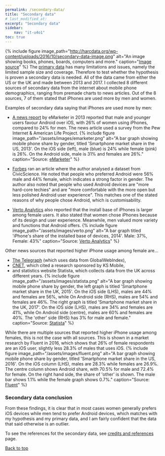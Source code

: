 ```yaml
---
permalink: /secondary-data/
title: "Secondary data"
# last_modified_at:
excerpt: "Secondary data"
sidebar:
    nav: "it-u4o1"
toc: true
---
```

{% include figure image_path="http://harcdata.org/wp-content/uploads/2016/10/secondary-data-image.png" alt="An image showing books, phones, boards, computers and more." caption="[Image source](http://harcdata.org/secondary-data/)" %}
The [primary data](/mobile-phones-and-gender/primary-data/) has many limitations and issues, namely the limited sample size and coverage. Therefore to test whether the hypothesis is proven a secondary data is needed. All of the data came from either the US or the UK and made between 2013 and 2017. I collected 8 different sources of secondary data from the internet about mobile phone demographics, ranging from premade charts to news articles. Out of the 8 sources, 7 of them stated that iPhones are used more by men and women.

Examples of secondary data saying that iPhones are used more by men:
* [A news report](https://www.emarketer.com/Article/US-Smartphone-OS-Race-Still-Close-Men-Younger-Users-Favor-Android/1009961) by eMarketer in 2013 reported that male and younger users favour Android over iOS, with 26% of women using iPhones, compared to 24% for men. The news article used a survey from the Pew Internet & American Life Project.
{% include figure image_path="/assets/images/emarketer.png" alt="A bar graph showing mobile phone share by gender, titled 'Smartphone market share in the US, 2013'. On the iOS side (left), male (blue) is 24% while female (pink) is 26%. On the Android side, male is 31% and females are 26%." caption="Source: [eMarketer](https://www.emarketer.com/Article/US-Smartphone-OS-Race-Still-Close-Men-Younger-Users-Favor-Android/1009961)" %}

* [Forbes](https://www.forbes.com/sites/toddhixon/2014/04/10/what-kind-of-person-prefers-an-iphone/#32f0b97bd1b0) ran an article where the author analysed a dataset from CivicScience. He noted that people who preferred Android were 56% male and 44% female, which indicates a strong factor in gender. The author also noted that people who used Android devices are "more hard-core techies" and are "more comfortable with the more open but less polished Android user experience". This matches one of the stated reasons of why people chose Android, which is customisability.

* [Verto Analytics](https://www.vertoanalytics.com/apple-iphone-ownership-driven-female-high-income-users/) also reported that the install base of iPhones is larger among female users. It also stated that women chose iPhones because of its design and user experience. Meanwhile, men valued more variety and functions that Android offers.
{% include figure image_path="/assets/images/verto.png" alt="A bar graph titled 'iPhone's share of the installed base of devices, 2014'. Male: 37%, Female: 43%" caption="Source: [Verto Analytics](https://www.vertoanalytics.com/apple-iphone-ownership-driven-female-high-income-users/)" %}

Other news sources that reported higher iPhone usage among female are...
* [The Telegraph](https://www.telegraph.co.uk/technology/apple/iphone/11335574/Women-more-likely-to-own-an-iPhone-than-men.html) (which uses data from  GlobalWebIndex),
* [CNET](https://www.cnet.com/news/women-prefer-apple-gentlemen-prefer-samsung), which cited a research sponsored by KS Mobile,
* and statistics website Statista, which collects data from the UK across different years.
{% include figure image_path="/assets/images/statista.png" alt="A bar graph showing mobile phone share by gender, the left graph is titled 'Smartphone market share in the UK, 2015'. On the iOS side (LHS), males are 44% and females are 56%, while On Android side (RHS), males are 54% and females are 46%. The right graph is titled 'Smartphone market share in the UK, 2017'. On the iOS side (LHS), males are 34% and females are 41%, while On Android side (centre), males are 60% and females are 40%. The 'other' side (RHS) has 3% for male and female." caption="Source: [Statista](https://www.statista.com/statistics/513995/smartphone-user-gender-distribution-by-os/)" %}

While there are multiple sources that reported higher iPhone usage among females, this is not the case with all sources. This is shown in a market research by Fluent in 2016, which shows that 26% of female respondents are an iOS user, slightly less 28.3% of males that uses iOS.
{% include figure image_path="/assets/images/fluent.png" alt="A bar graph showing mobile phone share by gender, titled 'Smartphone market share in the US, 2016'. On the iOS column (LHS), males are 28.3% while females are 26.9%. The centre column shows Android share, with 70.5% for male and 72.4% for female. On the right hand side, the share of 'other' is shown. The male bar shows 1.1% while the female graph shows 0.7%." caption="Source: [Fluent](http://www.fluentco.com/wp-content/uploads/2016/01/Fluent2_DevicesandDemographics_2016.pdf)" %}

### Secondary data conclusion
From these findings, it is clear that in most cases women generally prefers iOS devices while men tend to prefer Android devices, which matches with my hypothesis and my primary data, and I am fairly confident that the data that said otherwise is an outlier.

To see the references fot the secondary data, see [credits and references](/mobile-phones-and-gender/credits/) page.

[Back to top](#top)